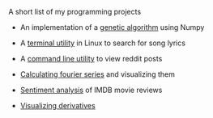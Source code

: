 A short list of my programming projects

- An implementation of a [genetic algorithm](https://github.com/viksit-siddhant/np-gen-alg) using Numpy

- A [terminal utility](https://github.com/viksit-siddhant/lyrics-puller) in Linux to search for song lyrics

- A [command line utility](https://github.com/viksit-siddhant/scripts/) to view reddit posts

- [Calculating fourier series](https://github.com/viksit-siddhant/fourier-series) and visualizing them

- [Sentiment analysis](https://github.com/viksit-siddhant/sentiment-analysis) of IMDB movie reviews

- [Visualizing derivatives](https://github.com/viksit-siddhant/derivative)
